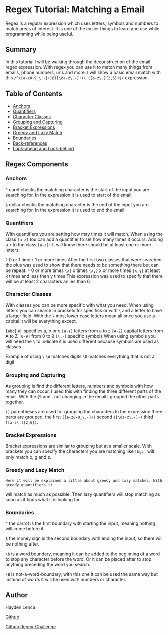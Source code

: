 # Regex Tutorial: Matching a Email

Regex is a regular expression which uses letters, symbols and numbers to match areas of interest.
It is one of the easier things to learn and use while programming while being useful.


## Summary

  In this tutorial I will be walking through the deconstruction of the email regex expression.
With regex you can use it to match many things from emails, phone numbers, urls and more.
I will show a basic email match with this ```/^([a-z0-9_\.-]+)@([\da-z\.-]+)\.([a-z\.]{2,6})$/```
expression. 

## Table of Contents

- [Anchors](#anchors)
- [Quantifiers](#quantifiers)
- [Character Classes](#character-classes)
- [Grouping and Capturing](#grouping-and-capturing)
- [Bracket Expressions](#bracket-expressions)
- [Greedy and Lazy Match](#greedy-and-lazy-match)
- [Boundaries](#boundaries)
- [Back-references](#back-references)
- [Look-ahead and Look-behind](#look-ahead-and-look-behind)

## Regex Components

### Anchors
  ```^``` caret checks the matching character is the start of the input you are searching for.
In the expression it is used to start of the email.

  ```$``` dollar checks the matching character is the end of the input you are searching for. 
In the expression it is used to end the email.

### Quantifiers
  With quantifiers you are setting how may times it will match. When using the class ```[a-z]``` 
  tou can add a quantifier to set how many times it occurs. Adding a ```+``` to the class 
  ```[a-z]+``` it will know there should be at least one or more letters.

  ```?``` 0 or 1 time
  ```+``` 1 or more times
  After the first two classes that were searched the plus was used to show that there needs to
  be something there but can be repeat.
  ```*``` 0 or more times 
  ```{x}``` x times 
  ```{x,}``` x or more times
  ```{x,y}``` at least x times and less then y times 
  This expression was used to specify that there will be at least 2 characters an les than 6.
  
### Character Classes
  With classes you can be more specific with what you need. When using letters you can search in 
  brackets for specifics or with ```\``` and a letter to have a larger field. With the ```\```
  most lower case letters mean all once you use a capital it will be everything except.

  ```[abc]``` all specifies a, b or c
  ```[a-z]``` letters from a to z
  ```[A-Z]``` capital letters from A to Z
  ```[0-9]``` from 0 to 9
  ```[\.-]``` specific symbols
  When using symbols you will need the ```\``` to indicate it is used different because symbols are 
  used as classes

Example of using ```\```
  ```\d``` matches digits 
  ```\D``` matches everything that is not a digit

### Grouping and Capturing
  As grouping is find the different letters, numbers and symbols with how many they can occur. I used 
  this with finding the three different parts of the email. With the @ and . not changing in the email
  I grouped the other parts together. 

  ```()``` parentheses are used for grouping the characters 
  In the expression three parts are grouped. the first ```([a-z0-9_\.-]+)``` second  ```([\da-z\.-]+)```
  third ```([a-z\.]{2,6})```.

### Bracket Expressions
  Bracket expressions are similar to grouping but at a smaller scale. With brackets you can specify
  the characters you are matching like ```[bgz]``` will only match b, g and z.

### Greedy and Lazy Match
    Here it will be explained a little about greedy and lazy matches. With greedy quantifiers it
  will match as much as possible. Then lazy quantifiers will stop matching as soon as it finds what 
  it is looking for.

### Boundaries
  ```^``` the carrot is the first boundary with starting the input, meaning nothing will come 
    before it.

  ```$``` the money sign is the second boundary with ending the input, so there will be nothing 
    after.

  ```\b``` is a word boundary, meaning it can be added to the beginning of a word to stop any character 
  before the word. Or it can be placed after to stop anything preceding the word you search.

  ```\B``` is not-a-word-boundary, with this one it can be used the same way but instead of words it will 
  be used with numbers or character. 


## Author

Hayden Lenca 

[Github](https://github.com/HaydenLenca)

[Github Regex-Challenge](https://github.com/HaydenLenca/Regex-Challenge)